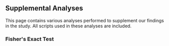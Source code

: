 ## Supplemental Analyses

This page contains various analyses performed to supplement our findings in the study. All scripts used in these analyses are included. 

### Fisher's Exact Test
